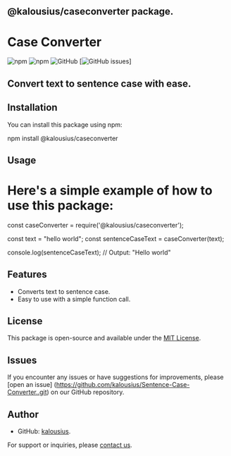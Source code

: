 ## @kalousius/caseconverter package.

# Case Converter

![npm](https://img.shields.io/npm/v/@kalousius/caseconverter)
![npm](https://img.shields.io/npm/dt/@kalousius/caseconverter)
![GitHub](https://img.shields.io/github/license/kalousius/Sentence-Case-Converter)
[![GitHub issues](https://img.shields.io/github/issues/kalousius/Sentence-Case-Converter)]

## Convert text to sentence case with ease.

## Installation

You can install this package using npm:

npm install @kalousius/caseconverter

## Usage

# Here's a simple example of how to use this package:

const caseConverter = require('@kalousius/caseconverter');

const text = "hello world";
const sentenceCaseText = caseConverter(text);

console.log(sentenceCaseText); // Output: "Hello world"


## Features

- Converts text to sentence case.
- Easy to use with a simple function call.

## License

This package is open-source and available under the [MIT License](LICENSE).

## Issues

If you encounter any issues or have suggestions for improvements, please [open an issue] (https://github.com/kalousius/Sentence-Case-Converter..git) on our GitHub repository.


## Author
- GitHub: [kalousius](https://github.com/kalousius/Sentence-Case-Converter..git).

For support or inquiries, please [contact us](kalousius).

